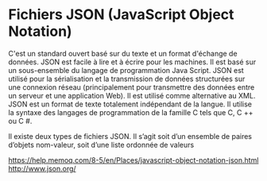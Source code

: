 # Fichiers JSON (JavaScript Object Notation)
C'est un standard ouvert basé sur du texte et un format d'échange de données.
JSON est facile à lire et à écrire pour les machines. Il est basé sur un sous-ensemble du langage de programmation
Java Script.
JSON est utilisé pour la sérialisation et la transmission de données structurées sur une connexion réseau
(principalement pour transmettre des données entre un serveur et une application Web). Il est utilisé comme alternative
au XML.
JSON est un format de texte totalement indépendant de la langue. Il utilise la syntaxe des langages de programmation
de la famille C tels que C, C ++ ou C #.

Il existe deux types de fichiers JSON. Il s’agit soit d’un ensemble de paires d’objets nom-valeur, soit d’une liste
ordonnée de valeurs

https://help.memoq.com/8-5/en/Places/javascript-object-notation-json.html
http://www.json.org/
